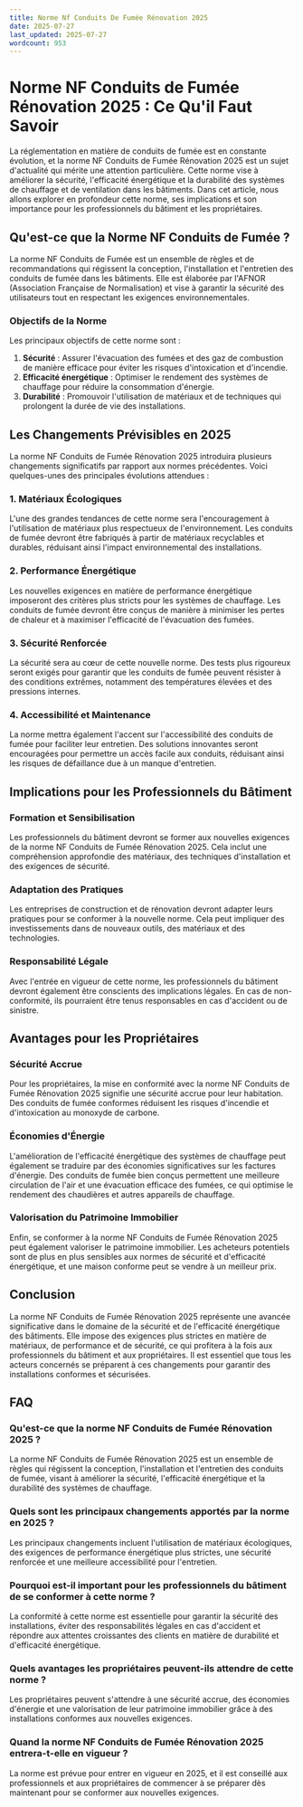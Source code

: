 ```yaml
---
title: Norme Nf Conduits De Fumée Rénovation 2025
date: 2025-07-27
last_updated: 2025-07-27
wordcount: 953
---
```


# Norme NF Conduits de Fumée Rénovation 2025 : Ce Qu'il Faut Savoir

La réglementation en matière de conduits de fumée est en constante évolution, et la norme NF Conduits de Fumée Rénovation 2025 est un sujet d'actualité qui mérite une attention particulière. Cette norme vise à améliorer la sécurité, l'efficacité énergétique et la durabilité des systèmes de chauffage et de ventilation dans les bâtiments. Dans cet article, nous allons explorer en profondeur cette norme, ses implications et son importance pour les professionnels du bâtiment et les propriétaires.

## Qu'est-ce que la Norme NF Conduits de Fumée ?

La norme NF Conduits de Fumée est un ensemble de règles et de recommandations qui régissent la conception, l'installation et l'entretien des conduits de fumée dans les bâtiments. Elle est élaborée par l'AFNOR (Association Française de Normalisation) et vise à garantir la sécurité des utilisateurs tout en respectant les exigences environnementales.

### Objectifs de la Norme

Les principaux objectifs de cette norme sont :

1. **Sécurité** : Assurer l'évacuation des fumées et des gaz de combustion de manière efficace pour éviter les risques d'intoxication et d'incendie.
2. **Efficacité énergétique** : Optimiser le rendement des systèmes de chauffage pour réduire la consommation d'énergie.
3. **Durabilité** : Promouvoir l'utilisation de matériaux et de techniques qui prolongent la durée de vie des installations.

## Les Changements Prévisibles en 2025

La norme NF Conduits de Fumée Rénovation 2025 introduira plusieurs changements significatifs par rapport aux normes précédentes. Voici quelques-unes des principales évolutions attendues :

### 1. Matériaux Écologiques

L'une des grandes tendances de cette norme sera l'encouragement à l'utilisation de matériaux plus respectueux de l'environnement. Les conduits de fumée devront être fabriqués à partir de matériaux recyclables et durables, réduisant ainsi l'impact environnemental des installations.

### 2. Performance Énergétique

Les nouvelles exigences en matière de performance énergétique imposeront des critères plus stricts pour les systèmes de chauffage. Les conduits de fumée devront être conçus de manière à minimiser les pertes de chaleur et à maximiser l'efficacité de l'évacuation des fumées.

### 3. Sécurité Renforcée

La sécurité sera au cœur de cette nouvelle norme. Des tests plus rigoureux seront exigés pour garantir que les conduits de fumée peuvent résister à des conditions extrêmes, notamment des températures élevées et des pressions internes.

### 4. Accessibilité et Maintenance

La norme mettra également l'accent sur l'accessibilité des conduits de fumée pour faciliter leur entretien. Des solutions innovantes seront encouragées pour permettre un accès facile aux conduits, réduisant ainsi les risques de défaillance due à un manque d'entretien.

## Implications pour les Professionnels du Bâtiment

### Formation et Sensibilisation

Les professionnels du bâtiment devront se former aux nouvelles exigences de la norme NF Conduits de Fumée Rénovation 2025. Cela inclut une compréhension approfondie des matériaux, des techniques d'installation et des exigences de sécurité.

### Adaptation des Pratiques

Les entreprises de construction et de rénovation devront adapter leurs pratiques pour se conformer à la nouvelle norme. Cela peut impliquer des investissements dans de nouveaux outils, des matériaux et des technologies.

### Responsabilité Légale

Avec l'entrée en vigueur de cette norme, les professionnels du bâtiment devront également être conscients des implications légales. En cas de non-conformité, ils pourraient être tenus responsables en cas d'accident ou de sinistre.

## Avantages pour les Propriétaires

### Sécurité Accrue

Pour les propriétaires, la mise en conformité avec la norme NF Conduits de Fumée Rénovation 2025 signifie une sécurité accrue pour leur habitation. Des conduits de fumée conformes réduisent les risques d'incendie et d'intoxication au monoxyde de carbone.

### Économies d'Énergie

L'amélioration de l'efficacité énergétique des systèmes de chauffage peut également se traduire par des économies significatives sur les factures d'énergie. Des conduits de fumée bien conçus permettent une meilleure circulation de l'air et une évacuation efficace des fumées, ce qui optimise le rendement des chaudières et autres appareils de chauffage.

### Valorisation du Patrimoine Immobilier

Enfin, se conformer à la norme NF Conduits de Fumée Rénovation 2025 peut également valoriser le patrimoine immobilier. Les acheteurs potentiels sont de plus en plus sensibles aux normes de sécurité et d'efficacité énergétique, et une maison conforme peut se vendre à un meilleur prix.

## Conclusion

La norme NF Conduits de Fumée Rénovation 2025 représente une avancée significative dans le domaine de la sécurité et de l'efficacité énergétique des bâtiments. Elle impose des exigences plus strictes en matière de matériaux, de performance et de sécurité, ce qui profitera à la fois aux professionnels du bâtiment et aux propriétaires. Il est essentiel que tous les acteurs concernés se préparent à ces changements pour garantir des installations conformes et sécurisées.

## FAQ

### Qu'est-ce que la norme NF Conduits de Fumée Rénovation 2025 ?

La norme NF Conduits de Fumée Rénovation 2025 est un ensemble de règles qui régissent la conception, l'installation et l'entretien des conduits de fumée, visant à améliorer la sécurité, l'efficacité énergétique et la durabilité des systèmes de chauffage.

### Quels sont les principaux changements apportés par la norme en 2025 ?

Les principaux changements incluent l'utilisation de matériaux écologiques, des exigences de performance énergétique plus strictes, une sécurité renforcée et une meilleure accessibilité pour l'entretien.

### Pourquoi est-il important pour les professionnels du bâtiment de se conformer à cette norme ?

La conformité à cette norme est essentielle pour garantir la sécurité des installations, éviter des responsabilités légales en cas d'accident et répondre aux attentes croissantes des clients en matière de durabilité et d'efficacité énergétique.

### Quels avantages les propriétaires peuvent-ils attendre de cette norme ?

Les propriétaires peuvent s'attendre à une sécurité accrue, des économies d'énergie et une valorisation de leur patrimoine immobilier grâce à des installations conformes aux nouvelles exigences.

### Quand la norme NF Conduits de Fumée Rénovation 2025 entrera-t-elle en vigueur ?

La norme est prévue pour entrer en vigueur en 2025, et il est conseillé aux professionnels et aux propriétaires de commencer à se préparer dès maintenant pour se conformer aux nouvelles exigences.
